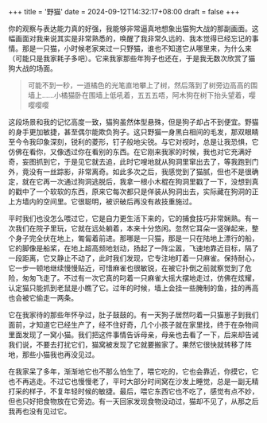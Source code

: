 +++
title = '野猫'
date = 2024-09-12T14:32:17+08:00
draft = false
+++

你的观察与表达能力真的好强，我能够非常逼真地想象出猫狗大战的那副画面。这幅画面对我来说其实是非常熟悉的，唤醒了我非常久远的、我本觉得已经忘记的事情。那是一只猫，小时候老家来过一只野猫，谁也不知道它从哪里来，为什么来（可能只是我家耗子多吧）。它来我家那些年狗子也还在，于是我无数次欣赏了猫狗大战的场面。

> 可能不到一秒，一道橘色的光笔直地攀上了树，然后落到了树旁边高高的围墙上……小橘猫卧在围墙上低吼着，五五五唔，阿木狗在树下抬头望着，嘤嘤嘤嘤

这段场景和我的记忆高度一致，猫狗虽然体型悬殊，但是狗子却占不到便宜。野猫的身手更加敏捷，甚至偶尔能欺负狗子。这只野猫一身黑白相间的毛发，那双眼睛至今令我印象深刻，锐利的菱形，钉子般地尖锐。与它对视时，总是让我恐惧，它仿佛在看你，又像透过你在看别的东西。在它刚来我家的时候，我也对它充满好奇，妄图抓到它，于是见它就去追，此时它嗖地就从狗洞里窜出去了，等我跑到门外，竟没有一丝踪影，非常离奇。如此多次之后，我感觉到了猫腻，但也不是很确定，就在它再一次通过狗洞逃脱后，我拿一根小木棍在狗洞里戳了一下，没想到真的戳中了一个软软的东西，原来它每次都只是佯装从狗洞出去，实际藏在狗洞的正上方墙内的空间里。它很聪明，被识破后再没有故技重施过。

平时我们也没怎么喂过它，它是自力更生活下来的，它的捕食技巧非常娴熟。有一次我们在院子里玩，它就在远处躺着，本来十分悠闲。忽然它耳朵一竖弹起来，整个身子完全伏在地上，匍匐着前进。那哪是一只猫，那是一只在陆地上漂行的船，它的脚像是船桨，在地上超高频地划动，扬起了一阵尘嚣，飞速地靠近目标，隔了一段距离，它又静止不动了，此时我们发现，它专注地盯着一只麻雀。保持耐心，它一步一顿地继续慢慢贴近，可惜麻雀也很敏锐，在被它扑倒之前就察觉到了危险，匆匆飞走了。不过有一次它真的叼着一只麻雀大摇大摆地走过，仿佛在炫耀，认定猫只能抓到老鼠是小瞧了它。过年的时候，墙上会挂一些腌制的鱼，挂的再高也会被它偷走一两条。

它在我家待的那些年怀孕过，肚子鼓鼓的。有一天狗子居然叼着一只猫崽子到我们面前，才知道它已经生产了，经不住好奇，几个小孩子就在家里找，终于在杂物间里面发现了一窝小猫。我们把这件事情告诉母亲，母亲也去看了一下，后来却告诫我们说，不要去打扰它们，猫窝被发现了它就要搬家了。果然它很快就转移了阵地，那些小猫我也再没见过。

在我家呆了多年，渐渐地它也不那么怕生了，喂它吃的，它也会靠近，你摸它，它也不再逃走。不过它也慢慢老了，平时大部分时间窝在沙发上睡觉，总是一副无精打采的样子，不复年轻时候的敏捷。最后，喂它东西它也不吃了，感觉有点不妙，但也只好把食物放在它旁边。有一天回家发现食物没动过，猫却不见了，从那之后我再也没有见过它。
